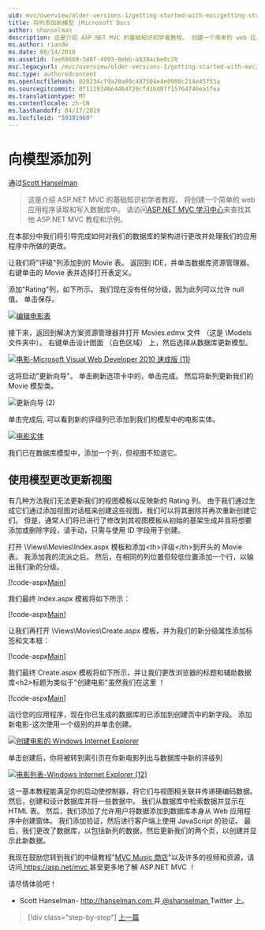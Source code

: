 ```yaml
---
uid: mvc/overview/older-versions-1/getting-started-with-mvc/getting-started-with-mvc-part8
title: 将列添加到模型 |Microsoft Docs
author: shanselman
description: 这是介绍 ASP.NET MVC 的基础知识初学者教程。 创建一个简单的 web 应用程序读取和写入数据库中。
ms.author: riande
ms.date: 08/14/2010
ms.assetid: 7ae696b9-348f-4993-8ebb-a838acbe0c28
msc.legacyurl: /mvc/overview/older-versions-1/getting-started-with-mvc/getting-started-with-mvc-part8
msc.type: authoredcontent
ms.openlocfilehash: 029234cf9a28a80c487504e4e0980c214e45f53a
ms.sourcegitcommit: 0f1119340e4464720cfd16d0ff15764746ea1fea
ms.translationtype: MT
ms.contentlocale: zh-CN
ms.lasthandoff: 04/17/2019
ms.locfileid: "59381960"
---
```

# <a name="adding-a-column-to-the-model"></a>向模型添加列

通过[Scott Hanselman](https://github.com/shanselman)

> 这是介绍 ASP.NET MVC 的基础知识初学者教程。 将创建一个简单的 web 应用程序读取和写入数据库中。 请访问[ASP.NET MVC 学习中心](../../../index.md)来查找其他 ASP.NET MVC 教程和示例。


在本部分中我们将引导完成如何对我们的数据库的架构进行更改并处理我们的应用程序中所做的更改。

让我们将"评级"列添加到的 Movie 表。 返回到 IDE，并单击数据库资源管理器。 右键单击的 Movie 表并选择打开表定义。

添加"Rating"列，如下所示。 我们现在没有任何分级，因为此列可以允许 null 值。 单击保存。

[![编辑电影表](getting-started-with-mvc-part8/_static/image2.png)](getting-started-with-mvc-part8/_static/image1.png)

接下来，返回到解决方案资源管理器并打开 Movies.edmx 文件 （这是 \Models 文件夹中）。 右键单击设计图面 （白色区域） 上，然后选择从数据库更新模型。

[![电影-Microsoft Visual Web Developer 2010 速成版 (11)](getting-started-with-mvc-part8/_static/image4.png)](getting-started-with-mvc-part8/_static/image3.png)

这将启动"更新向导"。 单击刷新选项卡中的，单击完成。 然后将新列更新我们的 Movie 模型类。

![更新向导 (2)](getting-started-with-mvc-part8/_static/image5.png)

单击完成后, 可以看到新的评级列已添加到我们的模型中的电影实体。

[![电影实体](getting-started-with-mvc-part8/_static/image7.png)](getting-started-with-mvc-part8/_static/image6.png)

我们已在数据库模型中，添加一个列，但视图不知道它。

## <a name="update-views-with-model-changes"></a>使用模型更改更新视图

有几种方法我们无法更新我们的视图模板以反映新的 Rating 列。 由于我们通过生成它们通过添加视图对话框来创建这些视图，我们可以将其删除并再次重新创建它们。 但是，通常人们将已进行了修改到其视图模板从初始的基架生成并且将想要添加或删除字段，请手动，只需与使用 ID 字段用于创建。

打开 \Views\Movies\Index.aspx 模板和添加&lt;th&gt;评级&lt;/th&gt;到开头的 Movie 表。 我添加我的流派之后。 然后，在相同的列位置但较低位置添加一个行，以输出我们新的分级。

[!code-aspx[Main](getting-started-with-mvc-part8/samples/sample1.aspx)]

我们最终 Index.aspx 模板将如下所示：

[!code-aspx[Main](getting-started-with-mvc-part8/samples/sample2.aspx)]

让我们再打开 \Views\Movies\Create.aspx 模板，并为我们的新分级属性添加标签和文本框：

[!code-aspx[Main](getting-started-with-mvc-part8/samples/sample3.aspx)]

我们最终 Create.aspx 模板将如下所示，并让我们更改浏览器的标题和辅助数据库&lt;h2&gt;标题为类似于"创建电影"虽然我们在这里 ！

[!code-aspx[Main](getting-started-with-mvc-part8/samples/sample4.aspx)]

运行您的应用程序，现在你已生成的数据库的已添加到创建页中的新字段。 添加新电影-这次使用一个级别的并单击创建。

[![创建电影的 Windows Internet Explorer](getting-started-with-mvc-part8/_static/image9.png)](getting-started-with-mvc-part8/_static/image8.png)

单击创建后，你将被转到索引页在你新电影列出与数据库中新的评级列

[![电影列表-Windows Internet Explorer (12)](getting-started-with-mvc-part8/_static/image11.png)](getting-started-with-mvc-part8/_static/image10.png)

这一基本教程能满足你的启动使控制器，将它们与视图相关联并传递硬编码数据。 然后，创建和设计数据库并将一些数据中。 我们从数据库中检索数据并显示在 HTML 表。 然后，我们添加了允许用户将数据添加到数据库本身从 Web 应用程序中创建窗体。 我们添加验证，然后进行客户端上使用 JavaScript 的验证。 最后，我们更改了数据库，以包括新列的数据，然后更新我们的两个页，以创建并显示此新数据。

我现在鼓励您转到我们的中级教程"[MVC Music 商店](../../older-versions/mvc-music-store/mvc-music-store-part-1.md)"以及许多的视频和资源，请访问[ https://asp.net/mvc ](https://asp.net/mvc)甚至更多地了解 ASP.NET MVC ！

请尽情体验吧！

- Scott Hanselman- [ http://hanselman.com ](http://hanselman.com)并[ @shanselman ](http://twitter.com/shanselman) Twitter 上。

> [!div class="step-by-step"]
> [上一篇](getting-started-with-mvc-part7.md)
